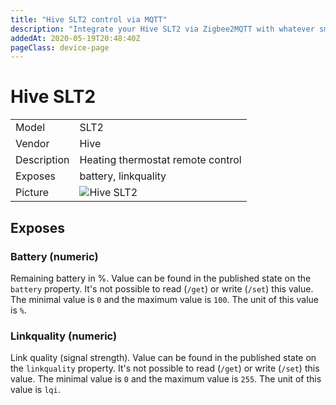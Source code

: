 ```yaml
---
title: "Hive SLT2 control via MQTT"
description: "Integrate your Hive SLT2 via Zigbee2MQTT with whatever smart home infrastructure you are using without the vendors bridge or gateway."
addedAt: 2020-05-19T20:48:40Z
pageClass: device-page
---
```


<!-- !!!! -->
<!-- ATTENTION: This file is auto-generated through docgen! -->
<!-- You can only edit the "Notes"-Section between the two comment lines "Notes BEGIN" and "Notes END". -->
<!-- Do not use h1 or h2 heading within "## Notes"-Section. -->
<!-- !!!! -->

# Hive SLT2

|     |     |
|-----|-----|
| Model | SLT2  |
| Vendor  | Hive  |
| Description | Heating thermostat remote control |
| Exposes | battery, linkquality |
| Picture | ![Hive SLT2](https://www.zigbee2mqtt.io/images/devices/SLT2.jpg) |


<!-- Notes BEGIN: You can edit here. Add "## Notes" headline if not already present. -->



<!-- Notes END: Do not edit below this line -->

## Exposes

### Battery (numeric)
Remaining battery in %.
Value can be found in the published state on the `battery` property.
It's not possible to read (`/get`) or write (`/set`) this value.
The minimal value is `0` and the maximum value is `100`.
The unit of this value is `%`.

### Linkquality (numeric)
Link quality (signal strength).
Value can be found in the published state on the `linkquality` property.
It's not possible to read (`/get`) or write (`/set`) this value.
The minimal value is `0` and the maximum value is `255`.
The unit of this value is `lqi`.

